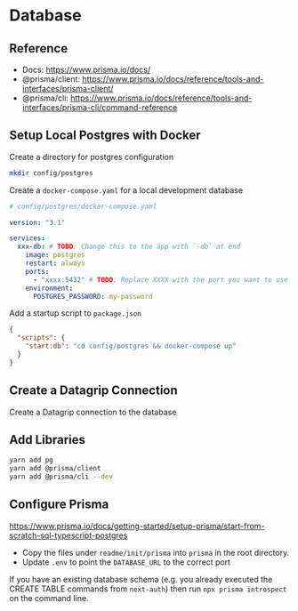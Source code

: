 # Database

## Reference

- Docs: <https://www.prisma.io/docs/>
- @prisma/client: <https://www.prisma.io/docs/reference/tools-and-interfaces/prisma-client/>
- @prisma/cli: <https://www.prisma.io/docs/reference/tools-and-interfaces/prisma-cli/command-reference>

## Setup Local Postgres with Docker

Create a directory for postgres configuration

```sh
mkdir config/postgres
```

Create a `docker-compose.yaml` for a local development database

```yaml
# config/postgres/docker-compose.yaml

version: "3.1"

services:
  xxx-db: # TODO: Change this to the app with `-db` at end
    image: postgres
    restart: always
    ports:
      - "xxxx:5432" # TODO: Replace XXXX with the port you want to use
    environment:
      POSTGRES_PASSWORD: my-password
```

Add a startup script to `package.json`

```json
{
  "scripts": {
    "start:db": "cd config/postgres && docker-compose up"
  }
}
```

## Create a Datagrip Connection

Create a Datagrip connection to the database

## Add Libraries

```sh
yarn add pg
yarn add @prisma/client
yarn add @prisma/cli --dev
```

## Configure Prisma

<https://www.prisma.io/docs/getting-started/setup-prisma/start-from-scratch-sql-typescript-postgres>

- Copy the files under `readme/init/prisma` into `prisma` in the root directory.
- Update `.env` to point the `DATABASE_URL` to the correct port

If you have an existing database schema (e.g. you already executed the CREATE TABLE commands from `next-auth`) then run `npx prisma introspect` on the command line.
